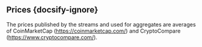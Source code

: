 ## Prices {docsify-ignore}

The prices published by the streams and used for aggregates are averages of CoinMarketCap (https://coinmarketcap.com/) and CryptoCompare (https://www.cryptocompare.com/).

